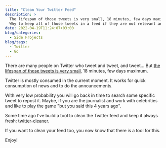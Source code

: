 ```yaml
---
title: "Clean Your Twitter Feed"
description: >
  The lifespan of those tweets is very small, 18 minutes, few days maximum.
  Why to keep all of those tweets in a feed if they are not relevant anymore?
date: 2022-04-19T11:24:07+03:00
blog/categories:
  - Side Projects
blog/tags:
  - Twitter
  - Go
---
```


There are many people on Twitter who tweet and tweet, and tweet...
But [the lifespan of those tweets is very small](https://www.quora.com/What-is-the-lifespan-of-a-tweet), 18 minutes, few days maximum.

Twitter is mostly consumed in the current moment.
It works for quick consumption of news and to do the announcements.

With very low probability you will go back in time to search some specific tweet to repost it.
Maybe, if you are the journalist and work with celebrities and like to play the game "but you said this 4 years ago".

Some time ago I've build a tool to clean the Twitter feed and keep it always fresh: [twitter-cleaner](https://github.com/skibish/twitter-cleaner).

If you want to clean your feed too, you now know that there is a tool for this.

Enjoy!

